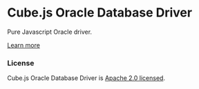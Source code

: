 # Cube.js Oracle Database Driver

Pure Javascript Oracle driver.

[Learn more](https://github.com/cube-js/cube.js#getting-started)

### License

Cube.js Oracle Database Driver is [Apache 2.0 licensed](./LICENSE).